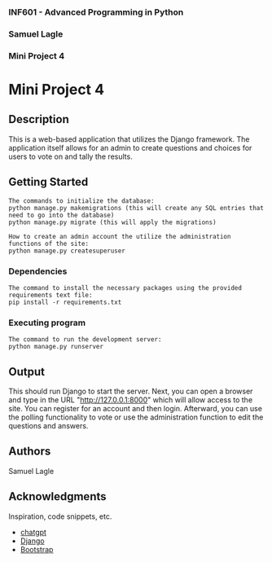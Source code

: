 ### INF601 - Advanced Programming in Python
### Samuel Lagle
### Mini Project 4


# Mini Project 4

## Description

This is a web-based application that utilizes the Django framework. The application itself allows for an admin to create questions and choices for users to vote on and tally the results.

## Getting Started

```
The commands to initialize the database:
python manage.py makemigrations (this will create any SQL entries that need to go into the database)
python manage.py migrate (this will apply the migrations)

How to create an admin account the utilize the administration functions of the site:
python manage.py createsuperuser
```

### Dependencies

```
The command to install the necessary packages using the provided requirements text file:
pip install -r requirements.txt
```

### Executing program

```
The command to run the development server:
python manage.py runserver
```

## Output

This should run Django to start the server. Next, you can open a browser and type in the URL "http://127.0.0.1:8000" which will allow access to the site. You can register for an account and then login. Afterward, you can use the polling functionality to vote or use the administration function to edit the questions and answers.

## Authors

Samuel Lagle

## Acknowledgments

Inspiration, code snippets, etc.
* [chatgpt](https://chatgpt.com/share/671fe4e6-45ec-8010-ba09-c72008ca1266)
* [Django](https://docs.djangoproject.com/en/4.2/intro/)
* [Bootstrap](https://getbootstrap.com/docs/5.3/components/modal/)
